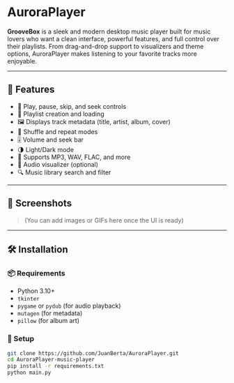 # AuroraPlayer

**GrooveBox** is a sleek and modern desktop music player built for music lovers who want a clean interface, powerful features, and full control over their playlists. From drag-and-drop support to visualizers and theme options, AuroraPlayer makes listening to your favorite tracks more enjoyable.

---

## 🚀 Features

- 🎵 Play, pause, skip, and seek controls
- 📂 Playlist creation and loading
- 🖼️ Displays track metadata (title, artist, album, cover)
- 🔁 Shuffle and repeat modes
- 🎚️ Volume and seek bar
- 🌗 Light/Dark mode
- 💾 Supports MP3, WAV, FLAC, and more
- 🧩 Audio visualizer (optional)
- 🔍 Music library search and filter

---

## 📸 Screenshots

> (You can add images or GIFs here once the UI is ready)

---

## 🛠️ Installation

### 📦 Requirements

- Python 3.10+
- `tkinter`
- `pygame` or `pydub` (for audio playback)
- `mutagen` (for metadata)
- `pillow` (for album art)

### 🧪 Setup

```bash
git clone https://github.com/JuanBerta/AuroraPlayer.git
cd AuroraPlayer-music-player
pip install -r requirements.txt
python main.py

